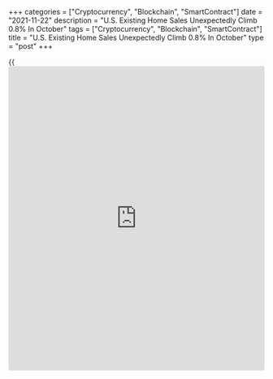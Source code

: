 +++
categories = ["Cryptocurrency", "Blockchain", "SmartContract"]
date = "2021-11-22"
description = "U.S. Existing Home Sales Unexpectedly Climb 0.8% In October"
tags = ["Cryptocurrency", "Blockchain", "SmartContract"]
title = "U.S. Existing Home Sales Unexpectedly Climb 0.8% In October"
type = "post"
+++

{{<iframe id="large-banner" src="https://www.bounty.group/#slide=3.0" width="100%" height="600" scrolling="no" style="border: 0px solid rgb(216, 221, 230); border-radius: 3px;">}}

Existing home sales in the U.S. unexpectedly increased in the month of
October, according to a report released by the National Association of
Realtors on Monday.

NAR said existing home sales climbed 0.8 percent to an annual rate of
6.34 million in October after spiking by 7.0 percent to a rate of 6.29
million in September.

The continued increase surprised economists, who had expected existing
home sales to slump by 1.4 percent to a rate of 6.20 million.

Despite the monthly advance, the annual rate of existing home sales in
October is down by 5.8 percent from 6.73 million in the same month a
year ago.

"Home sales remain resilient, despite low inventory and increasing
affordability challenges," said NAR's chief economist Lawrence Yun.

He added, "Inflationary pressures, such as fast-rising rents and
increasing consumer prices, may have some prospective buyers seeking the
protection of a fixed, consistent mortgage payment."

The report said housing inventory at the end of October totaled 1.25
million units, down 0.8 percent from 1.26 million in September and down
12.0 percent from 1.42 million units a year ago.

The unsold inventory represents 2.4 months of supply at the current
sales rate, unchanged from September but down from 2.5 months in October
of 2020.

NAR also said the median existing home price for all housing types in
October was $353,900, up 13.1 percent from $313,000 in the same month
last year.

On Wednesday, the Commerce Department is scheduled to release a separate
report on new home sales in the month of October. Economists expect new
home sales to decrease by 1.3 percent to a rate of 790,000.

For comments and feedback [contact](https://www.playgroundfx.com/contact/): editorial@rtt[news](https://www.letsplayfx.com/blog/forex-news-website/).com

[Economic News][1]

 **What parts of the world are seeing the best (and worst) economic
performances lately? Click[here][2] to check out our [Econ Scorecard][2]
and find out! See up-to-the-moment [ranking](https://www.playgroundfx.com/blog/crypto-exchange-ranking/)s for the best and worst
performers in [GDP][3], [unemployment rate][4], [inflation][5] and much
more.**

   1. www.rtt[news](https://www.letsplayfx.com/blog/forex-news-website/).com/Content/EconomicNews.aspx
   2. www.rtt[news](https://www.letsplayfx.com/blog/forex-news-website/).com/economic-scorecard/world-rank/industrial-production/highest-performance.aspx
   3. www.rtt[news](https://www.letsplayfx.com/blog/forex-news-website/).com/economic-scorecard/world-rank/GDP/highest-performance.aspx
   4. www.rtt[news](https://www.letsplayfx.com/blog/forex-news-website/).com/economic-scorecard/world-rank/unemployment-rate/lowest-performance.aspx
   5. www.rtt[news](https://www.letsplayfx.com/blog/forex-news-website/).com/economic-scorecard/world-rank/CPI/highest-performance.aspx